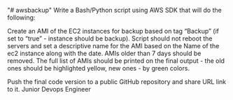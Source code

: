"# awsbackup" 
Write a Bash/Python script using AWS SDK that will do the following:

Create an AMI of the EC2 instances for backup based on tag “Backup” (if set to “true” - instance should be backup).
Script should not reboot the servers and set a descriptive name for the AMI based on the Name of the ec2 instance along with the date.
AMIs older than 7 days should be removed.
The full list of AMIs should be printed on the final output - the old ones should be highlighted yellow, new ones - by green colors.

Push the final code version to a public GitHub repository and share URL link to it.
 Junior Devops Engineer
 
